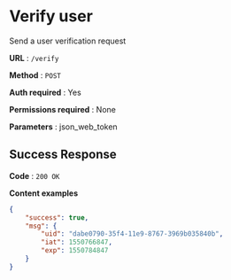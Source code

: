 # Verify user

Send a user verification request

**URL** : `/verify`

**Method** : `POST`

**Auth required** : Yes

**Permissions required** : None

**Parameters** : json_web_token

## Success Response

**Code** : `200 OK`

**Content examples**


```json
{
    "success": true,
    "msg": {
        "uid": "dabe0790-35f4-11e9-8767-3969b035840b",
        "iat": 1550766847,
        "exp": 1550784847
    }
}
```


